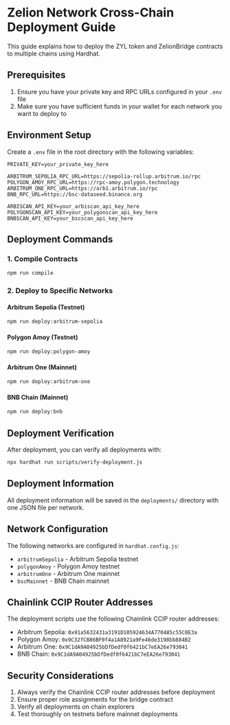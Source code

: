 # Zelion Network Cross-Chain Deployment Guide

This guide explains how to deploy the ZYL token and ZelionBridge contracts to multiple chains using Hardhat.

## Prerequisites

1. Ensure you have your private key and RPC URLs configured in your `.env` file
2. Make sure you have sufficient funds in your wallet for each network you want to deploy to

## Environment Setup

Create a `.env` file in the root directory with the following variables:

```
PRIVATE_KEY=your_private_key_here

ARBITRUM_SEPOLIA_RPC_URL=https://sepolia-rollup.arbitrum.io/rpc
POLYGON_AMOY_RPC_URL=https://rpc-amoy.polygon.technology
ARBITRUM_ONE_RPC_URL=https://arb1.arbitrum.io/rpc
BNB_RPC_URL=https://bsc-dataseed.binance.org

ARBISCAN_API_KEY=your_arbiscan_api_key_here
POLYGONSCAN_API_KEY=your_polygonscan_api_key_here
BNBSCAN_API_KEY=your_bscscan_api_key_here
```

## Deployment Commands

### 1. Compile Contracts

```bash
npm run compile
```

### 2. Deploy to Specific Networks

#### Arbitrum Sepolia (Testnet)
```bash
npm run deploy:arbitrum-sepolia
```

#### Polygon Amoy (Testnet)
```bash
npm run deploy:polygon-amoy
```

#### Arbitrum One (Mainnet)
```bash
npm run deploy:arbitrum-one
```

#### BNB Chain (Mainnet)
```bash
npm run deploy:bnb
```

## Deployment Verification

After deployment, you can verify all deployments with:

```bash
npx hardhat run scripts/verify-deployment.js
```

## Deployment Information

All deployment information will be saved in the `deployments/` directory with one JSON file per network.

## Network Configuration

The following networks are configured in `hardhat.config.js`:

- `arbitrumSepolia` - Arbitrum Sepolia testnet
- `polygonAmoy` - Polygon Amoy testnet
- `arbitrumOne` - Arbitrum One mainnet
- `bscMainnet` - BNB Chain mainnet

## Chainlink CCIP Router Addresses

The deployment scripts use the following Chainlink CCIP router addresses:

- Arbitrum Sepolia: `0x91a5632431a3191D105924634A770485c55C0E3a`
- Polygon Amoy: `0x9C32fCB86BF0f4a1A8921a9Fe46de3198bb884B2`
- Arbitrum One: `0x9C1dA9A04925bDfDedf0f6421bC7eEA26e793041`
- BNB Chain: `0x9C1dA9A04925bDfDedf0f6421bC7eEA26e793041`

## Security Considerations

1. Always verify the Chainlink CCIP router addresses before deployment
2. Ensure proper role assignments for the bridge contract
3. Verify all deployments on chain explorers
4. Test thoroughly on testnets before mainnet deployments
